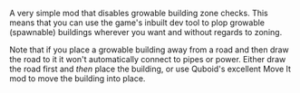 A very simple mod that disables growable building zone checks.  This means that you can use the game's inbuilt dev tool to plop growable (spawnable) buildings wherever you want and without regards to zoning.

Note that if you place a growable building away from a road and then draw the road to it it won't automatically connect to pipes or power.  Either draw the road first and *then* place the building, or use Quboid's excellent Move It mod to move the building into place.